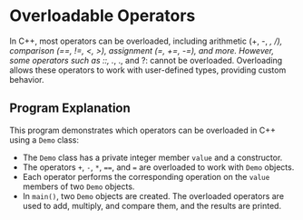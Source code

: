 # Overloadable Operators

In C++, most operators can be overloaded, including arithmetic (+, -, *, /), comparison (==, !=, <, >), assignment (=, +=, -=), and more. However, some operators such as ::, .*, ., and ?: cannot be overloaded. Overloading allows these operators to work with user-defined types, providing custom behavior. 

## Program Explanation

This program demonstrates which operators can be overloaded in C++ using a `Demo` class:

- The `Demo` class has a private integer member `value` and a constructor.
- The operators `+`, `-`, `*`, `==`, and `=` are overloaded to work with `Demo` objects.
- Each operator performs the corresponding operation on the `value` members of two `Demo` objects.
- In `main()`, two `Demo` objects are created. The overloaded operators are used to add, multiply, and compare them, and the results are printed. 